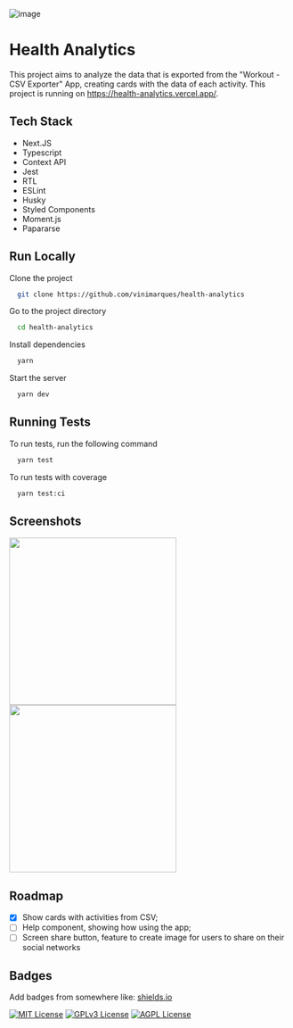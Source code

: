 ![image](https://user-images.githubusercontent.com/2599789/184702500-816fb9cb-5999-47dc-bc60-7178df3f8878.png)

# Health Analytics

This project aims to analyze the data that is exported from the "Workout - CSV Exporter" App, creating cards with the data of each activity.
This project is running on https://health-analytics.vercel.app/.

## Tech Stack

- Next.JS
- Typescript
- Context API
- Jest
- RTL
- ESLint
- Husky
- Styled Components
- Moment.js
- Papararse

## Run Locally

Clone the project

```bash
  git clone https://github.com/vinimarques/health-analytics
```

Go to the project directory

```bash
  cd health-analytics
```

Install dependencies

```bash
  yarn
```

Start the server

```bash
  yarn dev
```

## Running Tests

To run tests, run the following command

```bash
  yarn test
```

To run tests with coverage

```bash
  yarn test:ci
```

## Screenshots

<div>
  <img src="https://user-images.githubusercontent.com/2599789/184702797-7d40cfb9-a13d-4024-9837-0634d7efa877.png" width="300" />
  <img src="https://user-images.githubusercontent.com/2599789/184702801-9874c8de-5266-431a-8557-0b775bc36977.png" width="300" />
</div>

## Roadmap

- [x] Show cards with activities from CSV;
- [ ] Help component, showing how using the app;
- [ ] Screen share button, feature to create image for users to share on their social networks

## Badges

Add badges from somewhere like: [shields.io](https://shields.io/)

[![MIT License](https://img.shields.io/badge/License-MIT-green.svg)](https://choosealicense.com/licenses/mit/)
[![GPLv3 License](https://img.shields.io/badge/License-GPL%20v3-yellow.svg)](https://opensource.org/licenses/)
[![AGPL License](https://img.shields.io/badge/license-AGPL-blue.svg)](http://www.gnu.org/licenses/agpl-3.0)
